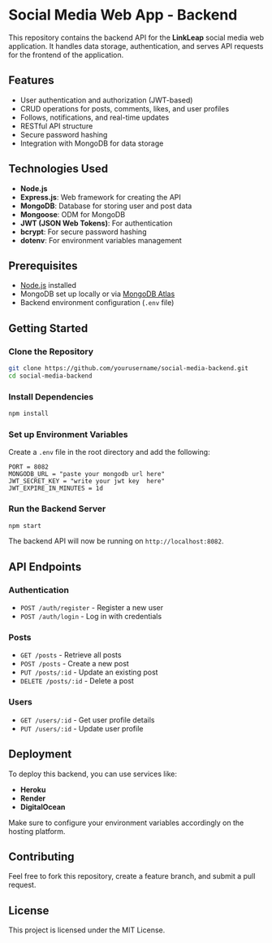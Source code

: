 # Social Media Web App - Backend

This repository contains the backend API for the **LinkLeap** social media web application. It handles data storage, authentication, and serves API requests for the frontend of the application.

## Features

- User authentication and authorization (JWT-based)
- CRUD operations for posts, comments, likes, and user profiles
- Follows, notifications, and real-time updates
- RESTful API structure
- Secure password hashing
- Integration with MongoDB for data storage

## Technologies Used

- **Node.js**
- **Express.js**: Web framework for creating the API
- **MongoDB**: Database for storing user and post data
- **Mongoose**: ODM for MongoDB
- **JWT (JSON Web Tokens)**: For authentication
- **bcrypt**: For secure password hashing
- **dotenv**: For environment variables management

## Prerequisites

- [Node.js](https://nodejs.org/) installed
- MongoDB set up locally or via [MongoDB Atlas](https://www.mongodb.com/cloud/atlas)
- Backend environment configuration (`.env` file)

## Getting Started

### Clone the Repository

```bash
git clone https://github.com/yourusername/social-media-backend.git
cd social-media-backend
```

### Install Dependencies

```bash
npm install
```

### Set up Environment Variables

Create a `.env` file in the root directory and add the following:

```plaintext
PORT = 8082
MONGODB_URL = "paste your mongodb url here"
JWT_SECRET_KEY = "write your jwt key  here"
JWT_EXPIRE_IN_MINUTES = 1d
```

### Run the Backend Server

```bash
npm start
```

The backend API will now be running on `http://localhost:8082`.

## API Endpoints

### Authentication

- `POST /auth/register` - Register a new user
- `POST /auth/login` - Log in with credentials

### Posts

- `GET /posts` - Retrieve all posts
- `POST /posts` - Create a new post
- `PUT /posts/:id` - Update an existing post
- `DELETE /posts/:id` - Delete a post

### Users

- `GET /users/:id` - Get user profile details
- `PUT /users/:id` - Update user profile



## Deployment

To deploy this backend, you can use services like:

- **Heroku**
- **Render**
- **DigitalOcean**

Make sure to configure your environment variables accordingly on the hosting platform.

## Contributing

Feel free to fork this repository, create a feature branch, and submit a pull request.

## License

This project is licensed under the MIT License.

